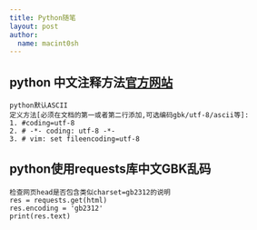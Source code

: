 ```yaml
---
title: Python随笔
layout: post
author:
  name: macint0sh
---
```

## python 中文注释方法[官方网站](http://www.python.org/dev/peps/pep-0263/)    

    python默认ASCII     
    定义方法[必须在文档的第一或者第二行添加,可选编码gbk/utf-8/ascii等]:        
    1. #coding=utf-8                
    2. # -*- coding: utf-8 -*-       
    3. # vim: set fileencoding=utf-8        

## python使用requests库中文GBK乱码

    检查网页head是否包含类似charset=gb2312的说明
    res = requests.get(html)
    res.encoding = 'gb2312'
    print(res.text)




